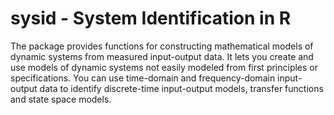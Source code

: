 # sysid - System Identification in R

The package provides functions for constructing mathematical models of dynamic systems from measured input-output data. It lets you create and use models of dynamic systems not easily modeled from first principles or specifications. You can use time-domain and frequency-domain input-output data to identify discrete-time input-output models, transfer functions and state space models.
